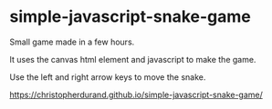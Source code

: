 # simple-javascript-snake-game

Small game made in a few hours.

It uses the canvas html element and javascript to make the game.

Use the left and right arrow keys to move the snake.

https://christopherdurand.github.io/simple-javascript-snake-game/
